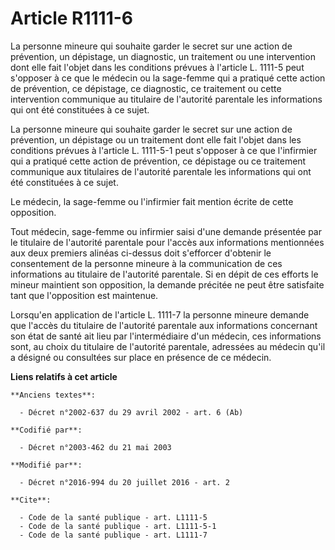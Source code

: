 # Article R1111-6

La personne mineure qui souhaite garder le secret sur une action de prévention, un dépistage, un diagnostic, un traitement ou
une intervention dont elle fait l'objet dans les conditions prévues à l'article L. 1111-5 peut s'opposer à ce que le médecin
ou la sage-femme qui a pratiqué cette action de prévention, ce dépistage, ce diagnostic, ce traitement ou cette intervention
communique au titulaire de l'autorité parentale les informations qui ont été constituées à ce sujet. 

La personne mineure qui souhaite garder le secret sur une action de prévention, un dépistage ou un traitement dont elle fait
l'objet dans les conditions prévues à l'article L. 1111-5-1 peut s'opposer à ce que l'infirmier qui a pratiqué cette action
de prévention, ce dépistage ou ce traitement communique aux titulaires de l'autorité parentale les informations qui ont été
constituées à ce sujet. 

Le médecin, la sage-femme ou l'infirmier fait mention écrite de cette opposition. 

Tout médecin, sage-femme ou infirmier saisi d'une demande présentée par le titulaire de l'autorité parentale pour l'accès aux
informations mentionnées aux deux premiers alinéas ci-dessus doit s'efforcer d'obtenir le consentement de la personne mineure
à la communication de ces informations au titulaire de l'autorité parentale. Si en dépit de ces efforts le mineur maintient
son opposition, la demande précitée ne peut être satisfaite tant que l'opposition est maintenue. 

Lorsqu'en application de l'article L. 1111-7 la personne mineure demande que l'accès du titulaire de l'autorité parentale aux
informations concernant son état de santé ait lieu par l'intermédiaire d'un médecin, ces informations sont, au choix du
titulaire de l'autorité parentale, adressées au médecin qu'il a désigné ou consultées sur place en présence de ce médecin.

**Liens relatifs à cet article**

	**Anciens textes**:

	  - Décret n°2002-637 du 29 avril 2002 - art. 6 (Ab)

	**Codifié par**:

	  - Décret n°2003-462 du 21 mai 2003

	**Modifié par**:

	  - Décret n°2016-994 du 20 juillet 2016 - art. 2

	**Cite**:

	  - Code de la santé publique - art. L1111-5
	  - Code de la santé publique - art. L1111-5-1
	  - Code de la santé publique - art. L1111-7

